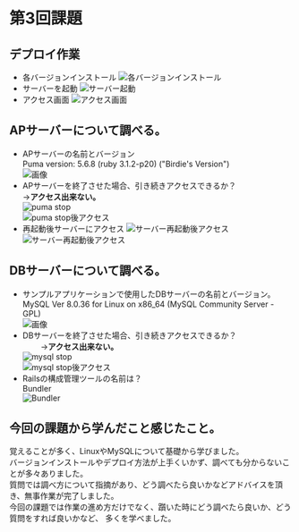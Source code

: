 # 第3回課題

## デプロイ作業  
  - 各バージョンインストール
  ![各バージョンインストール](images/lecture03/rversion.png)  
  - サーバーを起動
  ![サーバー起動](images/lecture03/sstart.png)  
  - アクセス画面
  ![アクセス画面](images/lecture03/server1.png)

## APサーバーについて調べる。  
  - APサーバーの名前とバージョン  
  Puma version: 5.6.8 (ruby 3.1.2-p20) ("Birdie's Version")  
  ![画像](images/lecture03/pversion.png)  
  - APサーバーを終了させた場合、引き続きアクセスできるか？  
    →**アクセス出来ない。**  
  ![puma stop](images/lecture03/pstop.png)  
  ![puma stop後アクセス](images/lecture03/AP.png)
  - 再起動後サーバーにアクセス
  ![サーバー再起動後アクセス](images/lecture03/prestart.png)
  ![サーバー再起動後アクセス](images/lecture03/server.png)

## DBサーバーについて調べる。  
  - サンプルアプリケーションで使用したDBサーバーの名前とバージョン。  
  MySQL  Ver 8.0.36 for Linux on x86_64 (MySQL Community Server - GPL)  
  ![画像](images/lecture03/Mversion.png)  
  - DBサーバーを終了させた場合、引き続きアクセスできるか？  
　　 →**アクセス出来ない。**    
  ![mysql stop](images/lecture03/mstop.png)  
  ![mysql stop後アクセス](images/lecture03/db.png)  
  - Railsの構成管理ツールの名前は？  
  Bundler  
  ![Bundler](images/lecture03/bundler.png)

## 今回の課題から学んだこと感じたこと。  
覚えることが多く、LinuxやMySQLについて基礎から学びました。  
バージョンインストールやデプロイ方法が上手くいかず、調べても分からないことが多々ありました。  
質問では調べ方について指摘があり、どう調べたら良いかなどアドバイスを頂き、無事作業が完了しました。  
今回の課題では作業の進め方だけでなく、躓いた時にどう調べたら良いか、どう質問をすれば良いかなど、
多くを学べました。
